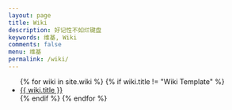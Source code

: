 ```yaml
---
layout: page
title: Wiki
description: 好记性不如烂键盘
keywords: 维基, Wiki
comments: false
menu: 维基
permalink: /wiki/
---
```




<ul class="listing">
{% for wiki in site.wiki %}
{% if wiki.title != "Wiki Template" %}
<li class="listing-item"><a href="{{ site.url }}{{ wiki.url }}">{{ wiki.title }}</a></li>
{% endif %}
{% endfor %}
</ul>
